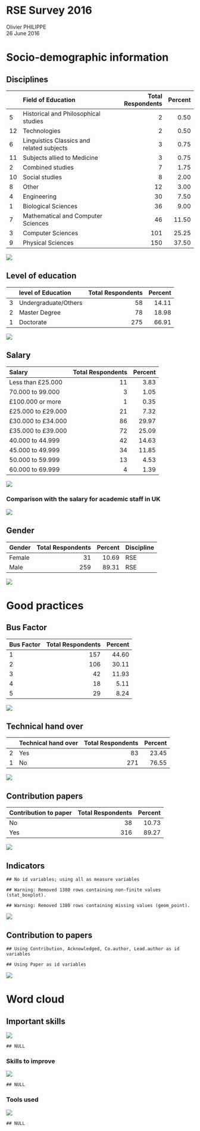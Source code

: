 # RSE Survey 2016
Olivier PHILIPPE  
26 June 2016  













# Socio-demographic information
## Disciplines


|   |Field of Education                         | Total Respondents| Percent|
|:--|:------------------------------------------|-----------------:|-------:|
|5  |Historical and Philosophical studies       |                 2|    0.50|
|12 |Technologies                               |                 2|    0.50|
|6  |Linguistics  Classics and related subjects |                 3|    0.75|
|11 |Subjects allied to Medicine                |                 3|    0.75|
|2  |Combined studies                           |                 7|    1.75|
|10 |Social studies                             |                 8|    2.00|
|8  |Other                                      |                12|    3.00|
|4  |Engineering                                |                30|    7.50|
|1  |Biological Sciences                        |                36|    9.00|
|7  |Mathematical and Computer Sciences         |                46|   11.50|
|3  |Computer Sciences                          |               101|   25.25|
|9  |Physical Sciences                          |               150|   37.50|

![](report_files/figure-html/unnamed-chunk-5-1.png)<!-- -->

## Level of education



|   |level of Education   | Total Respondents| Percent|
|:--|:--------------------|-----------------:|-------:|
|3  |Undergraduate/Others |                58|   14.11|
|2  |Master Degree        |                78|   18.98|
|1  |Doctorate            |               275|   66.91|

![](report_files/figure-html/unnamed-chunk-7-1.png)<!-- -->

## Salary



|Salary             | Total Respondents| Percent|
|:------------------|-----------------:|-------:|
|Less than £25.000  |                11|    3.83|
|70.000 to 99.000   |                 3|    1.05|
|£100.000 or more   |                 1|    0.35|
|£25.000 to £29.000 |                21|    7.32|
|£30.000 to £34.000 |                86|   29.97|
|£35.000 to £39.000 |                72|   25.09|
|40.000 to 44.999   |                42|   14.63|
|45.000 to 49.999   |                34|   11.85|
|50.000 to 59.999   |                13|    4.53|
|60.000 to 69.999   |                 4|    1.39|

![](report_files/figure-html/unnamed-chunk-9-1.png)<!-- -->

### Comparison with the salary for academic staff in UK




![](report_files/figure-html/unnamed-chunk-11-1.png)<!-- -->


## Gender





|Gender | Total Respondents| Percent|Discipline |
|:------|-----------------:|-------:|:----------|
|Female |                31|   10.69|RSE        |
|Male   |               259|   89.31|RSE        |

![](report_files/figure-html/unnamed-chunk-13-1.png)<!-- -->

# Good practices

## Bus Factor


|Bus Factor | Total Respondents| Percent|
|:----------|-----------------:|-------:|
|1          |               157|   44.60|
|2          |               106|   30.11|
|3          |                42|   11.93|
|4          |                18|    5.11|
|5          |                29|    8.24|

![](report_files/figure-html/unnamed-chunk-14-1.png)<!-- -->

## Technical hand over


|   |Technical hand over | Total Respondents| Percent|
|:--|:-------------------|-----------------:|-------:|
|2  |Yes                 |                83|   23.45|
|1  |No                  |               271|   76.55|

![](report_files/figure-html/unnamed-chunk-15-1.png)<!-- -->


## Contribution papers


|Contribution to paper | Total Respondents| Percent|
|:---------------------|-----------------:|-------:|
|No                    |                38|   10.73|
|Yes                   |               316|   89.27|

![](report_files/figure-html/unnamed-chunk-16-1.png)<!-- -->


## Indicators


```
## No id variables; using all as measure variables
```


```
## Warning: Removed 1380 rows containing non-finite values (stat_boxplot).
```

```
## Warning: Removed 1380 rows containing missing values (geom_point).
```

![](report_files/figure-html/unnamed-chunk-18-1.png)<!-- -->

## Contribution to papers

```
## Using Contribution, Acknowledged, Co.author, Lead.author as id variables
```

```
## Using Paper as id variables
```


![](report_files/figure-html/unnamed-chunk-20-1.png)<!-- -->


# Word cloud

## Important skills




![](report_files/figure-html/unnamed-chunk-22-1.png)<!-- -->

```
## NULL
```


### Skills to improve


 
![](report_files/figure-html/unnamed-chunk-24-1.png)<!-- -->

```
## NULL
```

### Tools used




![](report_files/figure-html/unnamed-chunk-26-1.png)<!-- -->

```
## NULL
```
